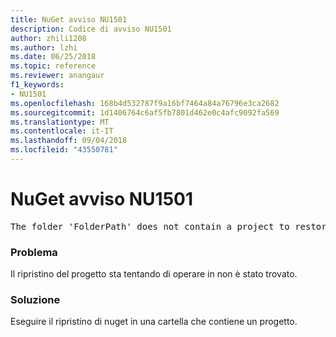 ```yaml
---
title: NuGet avviso NU1501
description: Codice di avviso NU1501
author: zhili1208
ms.author: lzhi
ms.date: 06/25/2018
ms.topic: reference
ms.reviewer: anangaur
f1_keywords:
- NU1501
ms.openlocfilehash: 168b4d532787f9a16bf7464a84a76796e3ca2682
ms.sourcegitcommit: 1d1406764c6af5fb7801d462e0c4afc9092fa569
ms.translationtype: MT
ms.contentlocale: it-IT
ms.lasthandoff: 09/04/2018
ms.locfileid: "43550781"
---
```

# <a name="nuget-warning-nu1501"></a>NuGet avviso NU1501

<pre>The folder 'FolderPath' does not contain a project to restore.</pre>


### <a name="issue"></a>Problema
Il ripristino del progetto sta tentando di operare in non è stato trovato. 

### <a name="solution"></a>Soluzione
Eseguire il ripristino di nuget in una cartella che contiene un progetto. 

